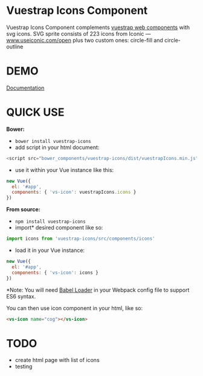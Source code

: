 Vuestrap Icons Component
=========

Vuestrap Icons Component complements [vuestrap web components](http://kzima.github.io/vuestrap-base-components/#/) with svg icons.
SVG sprite consists of 223 icons from Iconic — www.useiconic.com/open plus two custom ones: circle-fill and circle-outline

DEMO
=========

[Documentation](http://kzima.github.io/vuestrap-icons/#/icons)

QUICK USE
=========

**Bower:**

 - `bower install vuestrap-icons`
 - add script in your html document:
 ```js
 <script src="bower_components/vuestrap-icons/dist/vuestrapIcons.min.js"></script>
 ```
 - use it within your Vue instance like this:

  ```js
  new Vue({
  	el: '#app',
  	components: { 'vs-icon': vuestrapIcons.icons }
  })
  ```


**From source:**

 - `npm install vuestrap-icons`
 - import* desired component like so:

  ```js
  import icons from 'vuestrap-icons/src/components/icons'
  ```

 - load it in your Vue instance:

  ```js
  new Vue({
  	el: '#app',
  	components: { 'vs-icon': icons }
  })
  ```

  *Note: You will need <a href="https://github.com/babel/babel-loader">Babel Loader</a> in your Webpack config file to support ES6 syntax.

You can then use icon component in your html, like so:
```html
<vs-icon name="cog"></vs-icon>
```

TODO
=========
- create html page with list of icons
- testing
